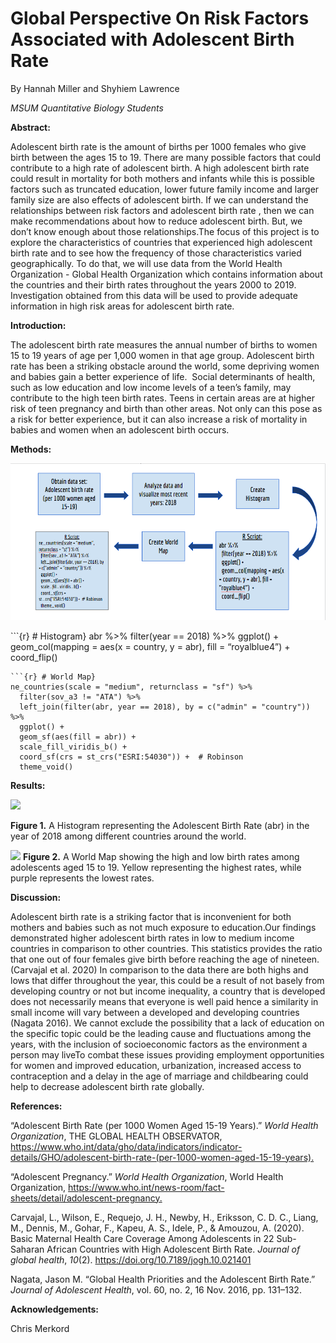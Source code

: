 
# **Global Perspective On Risk Factors Associated with Adolescent Birth Rate**

By Hannah Miller and Shyhiem Lawrence

*MSUM Quantitative Biology Students*

**Abstract:**

Adolescent birth rate is the amount of births per 1000 females who give
birth between the ages 15 to 19. There are many possible factors that
could contribute to a high rate of adolescent birth. A high adolescent
birth rate could result in mortality for both mothers and infants while
this is possible factors such as truncated education, lower future
family income and larger family size are also effects of adolescent
birth. If we can understand the relationships between risk factors and
adolescent birth rate , then we can make recommendations about how to
reduce adolescent birth. But, we don’t know enough about those
relationships.The focus of this project is to explore the
characteristics of countries that experienced high adolescent birth rate
and to see how the frequency of those characteristics varied
geographically. To do that, we will use data from the World Health
Organization - Global Health Organization which contains information
about the countries and their birth rates throughout the years 2000 to
2019. Investigation obtained from this data will be used to provide
adequate information in high risk areas for adolescent birth rate.

**Introduction:**

The adolescent birth rate measures the annual number of births to women
15 to 19 years of age per 1,000 women in that age group. Adolescent
birth rate has been a striking obstacle around the world, some depriving
women and babies gain a better experience of life.  Social determinants
of health, such as low education and low income levels of a teen’s
family, may contribute to the high teen birth rates. Teens in certain
areas are at higher risk of teen pregnancy and birth than other areas.
Not only can this pose as a risk for better experience, but it can also
increase a risk of mortality in babies and women when an adolescent
birth occurs.

**Methods:**

![](Screenshot%20(1).png)

\`\`\`{r} # Histogram} abr %>% filter(year == 2018) %>% ggplot() +
geom_col(mapping = aes(x = country, y = abr), fill = “royalblue4”) +
coord_flip()


    ```{r} # World Map}
    ne_countries(scale = "medium", returnclass = "sf") %>%
      filter(sov_a3 != "ATA") %>% 
      left_join(filter(abr, year == 2018), by = c("admin" = "country")) %>% 
      ggplot() +
      geom_sf(aes(fill = abr)) +
      scale_fill_viridis_b() +
      coord_sf(crs = st_crs("ESRI:54030")) +  # Robinson
      theme_void()

**Results:**

<img src="https://lh6.googleusercontent.com/GymQhJKCdND8JCJxrevu961VtzgyMs-QdgQjkX7LqEtUYxeBXKMpZun_opPcOhoZeX9BGpU7WO_SDf8-G_T7wX5So7wJtyieh_YVMJOWM331jZhUF4BVsZ3psaXrlFMQoRqLFyeaNLnV" width="516"/>

**Figure 1.** A Histogram representing the Adolescent Birth Rate (abr)
in the year of 2018 among different countries around the world.

![](https://lh6.googleusercontent.com/7zW4jkyjxWCmIAhlCqD2XM1VYvjSnm0FjZum4T_79ZTOckM3RcPdHsKdYWEf-QJkB-v8QhNUAF3fPK3A_9_el6bpQx8qeAKEwuLxnk7gU-95ceh1vHiKHW2hRdgFy8Tol1fP2Mfijx3Q)
**Figure 2.** A World Map showing the high and low birth rates among
adolescents aged 15 to 19. Yellow representing the highest rates, while
purple represents the lowest rates.

**Discussion:**

Adolescent birth rate is a striking factor that is inconvenient for both
mothers and babies such as not much exposure to education.Our findings
demonstrated higher adolescent birth rates in low to medium income
countries in comparison to other countries. This statistics provides the
ratio that one out of four females give birth before reaching the age of
nineteen.  (Carvajal et al. 2020) In comparison to the data there are
both highs and lows that differ throughout the year, this could be a
result of not basely from developing country or not but income
inequality, a country that is developed does not necessarily means that
everyone is well paid hence a similarity in small income will vary
between a developed and developing countries (Nagata 2016). We cannot
exclude the possibility that a lack of education on the specific topic
could be the leading cause and fluctuations among the years, with the
inclusion of socioeconomic factors as the environment a person may
liveTo combat these issues providing employment opportunities for women
and improved education, urbanization, increased access to contraception
and a delay in the age of marriage and childbearing could help to
decrease adolescent birth rate globally.   

**References:**

“Adolescent Birth Rate (per 1000 Women Aged 15-19 Years).” *World Health
Organization*, THE GLOBAL HEALTH OBSERVATOR,
<https://www.who.int/data/gho/data/indicators/indicator-details/GHO/adolescent-birth-rate-(per-1000-women-aged-15-19-years).>

“Adolescent Pregnancy.” *World Health Organization*, World Health
Organization,
<https://www.who.int/news-room/fact-sheets/detail/adolescent-pregnancy.>

Carvajal, L., Wilson, E., Requejo, J. H., Newby, H., Eriksson, C. D. C.,
Liang, M., Dennis, M., Gohar, F., Kapeu, A. S., Idele, P., & Amouzou, A.
(2020). Basic Maternal Health Care Coverage Among Adolescents in 22
Sub-Saharan African Countries with High Adolescent Birth Rate. *Journal
of global health*, *10*(2). <https://doi.org/10.7189/jogh.10.021401>

Nagata, Jason M. “Global Health Priorities and the Adolescent Birth
Rate.” *Journal of Adolescent Health*, vol. 60, no. 2, 16 Nov. 2016,
pp. 131–132.

**Acknowledgements:**

Chris Merkord

## 
